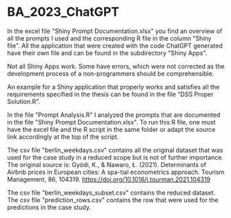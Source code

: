 # BA_2023_ChatGPT

In the excel file "Shiny Prompt Documentation.xlsx" you find an overview of all the prompts I used and the corresponding R file in the column "Shiny file". All the application that were created with the code ChatGPT generated have their own file and can be found in the subdirectory "Shiny Apps".

Not all Shiny Apps work. Some have errors, which were not corrected as the development process of a non-programmers should be comprehensible.

An example for a Shiny application that properly works and satisfies all the requirements specified in the thesis can be found in the file "DSS Proper Solution.R".

In the file "Prompt Analysis.R" I analyzed the prompts that are documented in the file "Shiny Prompt Documentation.xlsx". To run this R file, one must have the excel file and the R script in the same folder or adapt the source link accordingly at the top of the script.

The csv file "berlin_weekdays.csv" contains all the original dataset that was used for the case study in a reduced scope but is not of further importance.
The original source is: Gyódi, K., & Nawaro, Ł. (2021). Determinants of Airbnb prices in European cities: A spa-tial econometrics approach. Tourism Management, 86, 104319. https://doi.org/10.1016/j.tourman.2021.104319

The csv file "berlin_weekdays_subset.csv" contains the reduced dataset.
The csv file "prediction_rows.csv" contains the row that were used for the predictions in the case study.
